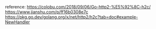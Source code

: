reference:
https://colobu.com/2018/09/06/Go-http2-%E5%92%8C-h2c/
https://www.jianshu.com/p/ff16b0308e7c
https://pkg.go.dev/golang.org/x/net/http2/h2c?tab=doc#example-NewHandler
